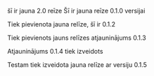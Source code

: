 šī ir jauna 2.0 reīze
Šī ir jauna reīze 0.1.0 versijai

Tiek pievienota jauna relīze, šī ir 0.1.2

Tiek pievienots jauns relīzes atjauninājums 0.1.3

Atjauninājums 0.1.4 tiek izveidots




Testam tiek izveidota jauna relīze ar versiju 0.1.5 

 

